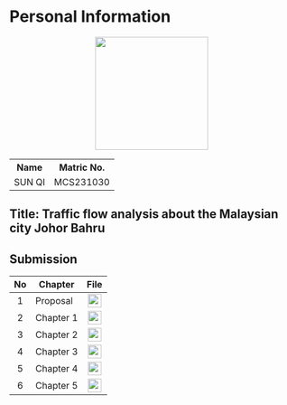 # Personal Information
<p align="center"><img height="200px" src="https://github.com/drshahizan/research-design/blob/main/proposal/proposal24251/sunqi/IMG_4713.jpg"></p>

<table align="center">
  <tr>
    <th>Name</th>
    <th>Matric No.</th>
  </tr>
  <tr>
    <td>SUN QI</td>
    <td>MCS231030</td>
  </tr>
</table>

## Title: Traffic flow analysis about the Malaysian city Johor Bahru


## Submission

| No  | Chapter     |                                                 File |
| :-: | ---------- | :---------------------------------------------------------------------------------------------------: |
|  1  | Proposal | <a href="./proposal/proposal sunqi MCST-1043.pdf"><img src="../../../images/answer.png" width="24px" height="24px"></a> |
|  2  | Chapter 1 | <a href="./chapter1/chapter1 sunqi MCS-1043.pdf"><img src="../../../images/answer.png" width="24px" height="24px"></a> |
|  3  | Chapter 2 | <a href="./chapter2/chapter 2_sunqi.pdf"><img src="../../../images/answer.png" width="24px" height="24px"></a> |
|  4  | Chapter 3 | <a href="./chapter3/Chapter4_Tian Fengshou_MCS231029.pdf"><img src="../../../images/answer.png" width="24px" height="24px"></a> |
|  5  | Chapter 4 | <a href="./chapter4/Chapter4_Tian Fengshou_MCS231029.pdf"><img src="../../../images/answer.png" width="24px" height="24px"></a> |
|  6  | Chapter 5 | <a href="./chapter5/Chapter4_Tian Fengshou_MCS231029.pdf"><img src="../../../images/answer.png" width="24px" height="24px"></a> |
